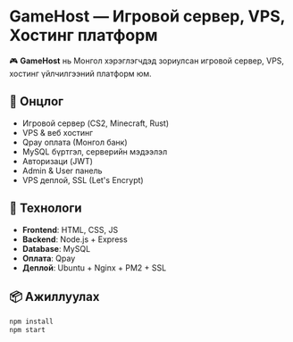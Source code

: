 # GameHost — Игровой сервер, VPS, Хостинг платформ

🎮 **GameHost** нь Монгол хэрэглэгчдэд зориулсан игровой сервер, VPS, хостинг үйлчилгээний платформ юм.

## 🚀 Онцлог
- Игровой сервер (CS2, Minecraft, Rust)
- VPS & веб хостинг
- Qpay оплата (Монгол банк)
- MySQL бүртгэл, серверийн мэдээлэл
- Авторизаци (JWT)
- Admin & User панель
- VPS деплой, SSL (Let's Encrypt)

## 🔧 Технологи
- **Frontend**: HTML, CSS, JS
- **Backend**: Node.js + Express
- **Database**: MySQL
- **Оплата**: Qpay
- **Деплой**: Ubuntu + Nginx + PM2 + SSL

## 📦 Ажиллуулах
```bash
npm install
npm start
